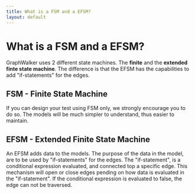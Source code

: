 ```yaml
---
title: What is a FSM and a EFSM?
layout: default
---
```


# What is a FSM and a EFSM?
GraphWalker uses 2 different state machines. The **finite** and the **extended finte state machine**.
The difference is that the EFSM has the capabilities to add "if-statements" for the edges.

## FSM - Finite State Machine
If you can design your test using FSM only, we strongly  encourage you to do so. The models will be much simpler to understand, thus easier to maintain.

## EFSM - Extended Finite State Machine
An EFSM adds data to the models. The purpose of the data in the model, are to be used by "if-statements" for the edges. The "if-statement", is a conditional expression evaluated, and connected top a specific edge.
This mechanism will open or close edges pending on how data is evaluated in the "if-statement". If the conditional expression is evaluated to false, the edge can not be traversed.
